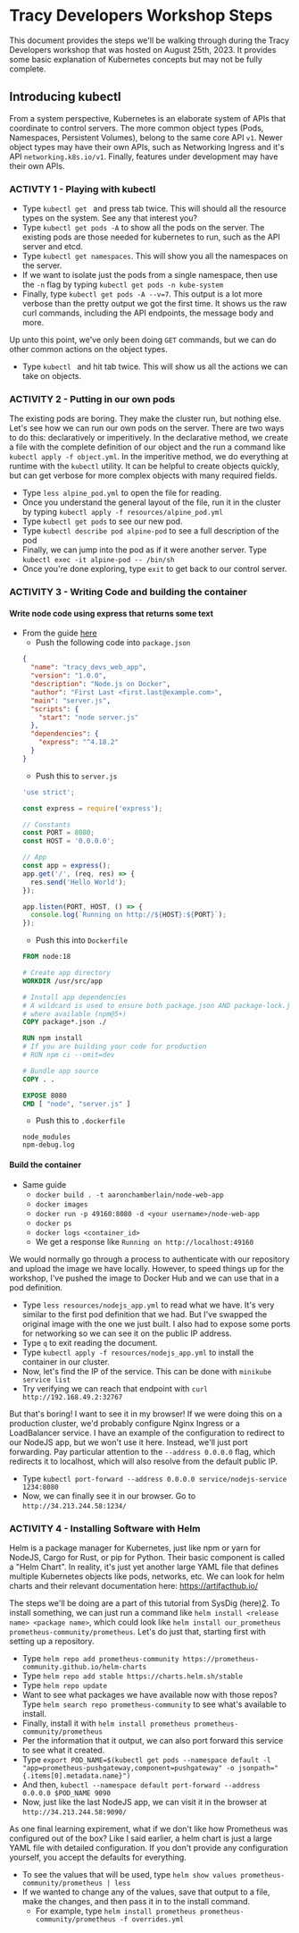 # Tracy Developers Workshop Steps
This document provides the steps we'll be walking through during the Tracy Developers workshop that was hosted on August 25th, 2023. It provides some basic explanation of Kubernetes concepts but may not be fully complete.

## Introducing kubectl
From a system perspective, Kubernetes is an elaborate system of APIs that coordinate to control servers. The more common object types (Pods, Namespaces, Persistent Volumes), belong to the same core API `v1`. Newer object types may have their own APIs, such as Networking Ingress and it's API `networking.k8s.io/v1`. Finally, features under development may have their own APIs.

### ACTIVTY 1 - Playing with kubectl
* Type `kubectl get ` and press tab twice. This will should all the resource types on the system. See any that interest you?
* Type `kubectl get pods -A` to show all the pods on the server. The existing pods are those needed for kubernetes to run, such as the API server and etcd.
* Type `kubectl get namespaces`. This will show you all the namespaces on the server.
* If we want to isolate just the pods from a single namespace, then use the `-n` flag by typing `kubectl get pods -n kube-system`
* Finally, type `kubectl get pods -A --v=7`. This output is a lot more verbose than the pretty output we got the first time. It shows us the raw curl commands, including the API endpoints, the message body and more.

Up unto this point, we've only been doing `GET` commands, but we can do other common actions on the object types.
* Type `kubectl ` and hit tab twice. This will show us all the actions we can take on objects.

### ACTIVITY 2 - Putting in our own pods
The existing pods are boring. They make the cluster run, but nothing else. Let's see how we can run our own pods on the server. There are two ways to do this: declaratively or imperitively. In the declarative method, we create a file with the complete definition of our object and the run a command like `kubectl apply -f object.yml`. In the imperitive method, we do everything at runtime with the `kubectl` utility. It can be helpful to create objects quickly, but can get verbose for more complex objects with many required fields.

* Type `less alpine_pod.yml` to open the file for reading.
* Once you understand the general layout of the file, run it in the cluster by typing `kubectl apply -f resources/alpine_pod.yml`
* Type `kubectl get pods` to see our new pod.
* Type `kubectl describe pod alpine-pod` to see a full description of the pod
* Finally, we can jump into the pod as if it were another server. Type `kubectl exec -it alpine-pod -- /bin/sh`
* Once you're done exploring, type `exit` to get back to our control server.

### ACTIVITY 3 - Writing Code and building the container
#### Write node code using express that returns some text
* From the guide [here][1]
  * Push the following code into `package.json`
  ```json
  {
    "name": "tracy_devs_web_app",
    "version": "1.0.0",
    "description": "Node.js on Docker",
    "author": "First Last <first.last@example.com>",
    "main": "server.js",
    "scripts": {
      "start": "node server.js"
    },
    "dependencies": {
      "express": "^4.18.2"
    }
  }
  ```
  * Push this to `server.js`
  ```js
  'use strict';

  const express = require('express');

  // Constants
  const PORT = 8080;
  const HOST = '0.0.0.0';

  // App
  const app = express();
  app.get('/', (req, res) => {
    res.send('Hello World');
  });

  app.listen(PORT, HOST, () => {
    console.log(`Running on http://${HOST}:${PORT}`);
  });
  ```
  * Push this into `Dockerfile`
  ```Dockerfile
  FROM node:18

  # Create app directory
  WORKDIR /usr/src/app

  # Install app dependencies
  # A wildcard is used to ensure both package.json AND package-lock.json are copied
  # where available (npm@5+)
  COPY package*.json ./

  RUN npm install
  # If you are building your code for production
  # RUN npm ci --omit=dev

  # Bundle app source
  COPY . .

  EXPOSE 8080
  CMD [ "node", "server.js" ]  
  ```
  * Push this to `.dockerfile`
  ```
  node_modules
  npm-debug.log
  ```
#### Build the container
* Same guide
  * `docker build . -t aaronchamberlain/node-web-app`
  * `docker images`
  * `docker run -p 49160:8080 -d <your username>/node-web-app`
  * `docker ps`
  * `docker logs <container_id>`
  * We get a response like `Running on http://localhost:49160`

We would normally go through a process to authenticate with our repository and upload the image we have locally. However, to speed things up for the workshop, I've pushed the image to Docker Hub and we can use that in a pod definition.

* Type `less resources/nodejs_app.yml` to read what we have. It's very similar to the first pod definition that we had. But I've swapped the original image with the one we just built. I also had to expose some ports for networking so we can see it on the public IP address.
* Type `q` to exit reading the document.
* Type `kubectl apply -f resources/nodejs_app.yml` to install the container in our cluster.
* Now, let's find the IP of the service. This can be done with `minikube service list`
* Try verifying we can reach that endpoint with `curl http://192.168.49.2:32767`

But that's boring! I want to see it in my browser! If we were doing this on a production cluster, we'd probably configure Nginx Ingress or a LoadBalancer service. I have an example of the configuration to redirect to our NodeJS app, but we won't use it here. Instead, we'll just port forwarding. Pay particular attention to the `--address 0.0.0.0` flag, which redirects it to localhost, which will also resolve from the default public IP.

* Type `kubectl port-forward --address 0.0.0.0 service/nodejs-service 1234:8080`
* Now, we can finally see it in our browser. Go to `http://34.213.244.58:1234/`


### ACTIVITY 4 - Installing Software with Helm
Helm is a package manager for Kubernetes, just like npm or yarn for NodeJS, Cargo for Rust, or pip for Python. Their basic component is called a "Helm Chart". In reality, it's just yet another large YAML file that defines multiple Kubernetes objects like pods, networks, etc. We can look for helm charts and their relevant documentation here: https://artifacthub.io/

The steps we'll be doing are a part of this tutorial from SysDig (here)[2]. To install something, we can just run a command like `helm install <release name> <package name>`, which could look like `helm install our_prometheus prometheus-community/prometheus`. Let's do just that, starting first with setting up a repository.

* Type `helm repo add prometheus-community https://prometheus-community.github.io/helm-charts`
* Type `helm repo add stable https://charts.helm.sh/stable`
* Type `helm repo update`
* Want to see what packages we have available now with those repos? Type `helm search repo prometheus-community` to see what's available to install.
* Finally, install it with `helm install prometheus prometheus-community/prometheus`
* Per the information that it output, we can also port forward this service to see what it created.
* Type `export POD_NAME=$(kubectl get pods --namespace default -l "app=prometheus-pushgateway,component=pushgateway" -o jsonpath="{.items[0].metadata.name}")`
* And then, `kubectl --namespace default port-forward --address 0.0.0.0 $POD_NAME 9090`
* Now, just like the last NodeJS app, we can visit it in the browser at `http://34.213.244.58:9090/`

As one final learning expirement, what if we don't like how Prometheus was configured out of the box? Like I said earlier, a helm chart is just a large YAML file with detailed configuration. If you don't provide any configuration yourself, you accept the defaults for everything.
* To see the values that will be used, type `helm show values prometheus-community/prometheus | less`
* If we wanted to change any of the values, save that output to a file, make the changes, and then pass it in to the install command.
  * For example, type `helm install prometheus prometheus-community/prometheus -f overrides.yml`


[1]: https://nodejs.org/en/docs/guides/nodejs-docker-webapp
[2]: https://sysdig.com/blog/kubernetes-monitoring-prometheus/